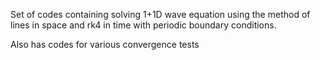 Set of codes containing solving 1+1D wave equation using the method of lines in space and rk4 in time with periodic boundary conditions.

Also has codes for various convergence tests
